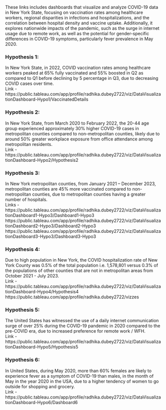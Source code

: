 These links includes dashboards that visualize and analyze COVID-19 data in New York State, focusing on vaccination rates among healthcare workers, regional disparities in infections and hospitalizations, and the correlation between hospital density and vaccine uptake. Additionally, it explores nationwide impacts of the pandemic, such as the surge in internet usage due to remote work, as well as the potential for gender-specific differences in COVID-19 symptoms, particularly fever prevalence in May 2020.<br>

<h3> Hypothesis 1:</h3> In New York State, in 2022, COVID vaccination rates among healthcare workers peaked at 65% fully vaccinated and 55% boosted in Q2 as compared to Q1 before declining by 5 percentage in Q3, due to decreasing COVID cases over time.<br>
Link - https://public.tableau.com/app/profile/radhika.dubey2722/viz/DataVisualizationDashboard-Hypo1/VaccinatedDetails

<h3> Hypothesis 2:</h3> In New York State, from March 2020 to February 2022, the 20-44 age group experienced approximately 30% higher COVID-19 cases in metropolitan counties compared to non-metropolitan counties, likely due to around 50% greater workplace exposure from office
attendance among metropolitan residents.<br>
Link - https://public.tableau.com/app/profile/radhika.dubey2722/viz/DataVisualizationDashboard-Hypo2/Hypothesis2

<h3> Hypothesis 3:</h3> In New York metropolitan counties, from January 2021 – December 2023, metropolitan counties are 45% more vaccinated compared to non-metropolitan counties, due to metropolitan counties having a greater number of hospitals.<br>
Links - https://public.tableau.com/app/profile/radhika.dubey2722/viz/DataVisualizationDashboard1-Hypo3/Dashboard1-Hypo3
https://public.tableau.com/app/profile/radhika.dubey2722/viz/DataVisualizationDashboard2-Hypo3/Dashboard2-Hypo3
https://public.tableau.com/app/profile/radhika.dubey2722/viz/DataVisualizationDashboard3-Hypo3/Dashboard3-Hypo3

<h3> Hypothesis 4:</h3> Due to high population in New York, the COVID hospitalization rate of New York County was 0.5% of the total population i.e. 1,578,801 versus 0.3% of the populations of other counties that are not in metropolitan areas from October 2021 - July 2023.<br>
Link - https://public.tableau.com/app/profile/radhika.dubey2722/viz/DataVisualizationDashboard-Hypo4/Hypothesis4
https://public.tableau.com/app/profile/radhika.dubey2722/vizzes

<h3> Hypothesis 5:</h3> The United States has witnessed the use of a daily internet communication surge of over 25% during the COVID-19 pandemic in 2020 compared to the pre-COVID era, due to increased preference for remote work / WFH.<br>
Link - https://public.tableau.com/app/profile/radhika.dubey2722/viz/DataVisualizationDashboard-Hypo5/Hypothesis5

<h3> Hypothesis 6:</h3> In United States, during May 2020, more than 60% females are likely to experience fever as a symptom of COVID-19 than males, in the month of May in the year 2020 in the USA, due to a higher tendency of women to go outside for shopping and grocery.<br>
Link - https://public.tableau.com/app/profile/radhika.dubey2722/viz/DataVisualizationDashboard-Hypo6/Dashboard6
